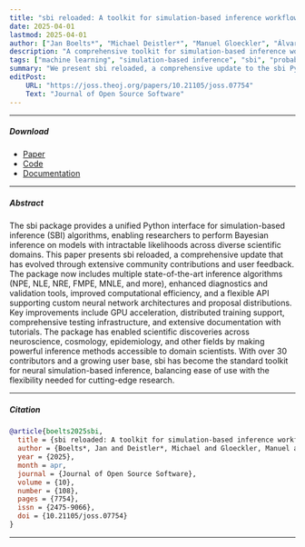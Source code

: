 ```yaml
---
title: "sbi reloaded: A toolkit for simulation-based inference workflows"
date: 2025-04-01
lastmod: 2025-04-01
author: ["Jan Boelts*", "Michael Deistler*", "Manuel Gloeckler", "Álvaro Tejero-Cantero", "Jan-Matthis Lueckmann", "Guy Moss", "Peter Steinbach", "Thomas Moreau", "Fabio Muratore", "Julia Linhart", "Conor Durkan", "Julius Vetter", "Benjamin Kurt Miller", "Maternus Herold", "Abolfazl Ziaeemehr", "Matthijs Pals", "Theo Gruner", "Sebastian Bischoff", "Nastya Krouglova", "Richard Gao", "Janne K. Lappalainen", "Bálint Mucsányi", "Felix Pei", "Auguste Schulz", "Zinovia Stefanidi", "Pedro Rodrigues", "Cornelius Schröder", "Faried Abu Zaid", "Jonas Beck", "Jaivardhan Kapoor", "David S. Greenberg", "Pedro J. Gonçalves", "Jakob H. Macke"]
description: "A comprehensive toolkit for simulation-based inference workflows, providing researchers with flexible and efficient tools for Bayesian inference" 
tags: ["machine learning", "simulation-based inference", "sbi", "probabilistic modeling", "open source", "Python", "software"]
summary: "We present sbi reloaded, a comprehensive update to the sbi Python package that provides researchers with state-of-the-art algorithms and tools for simulation-based inference workflows across scientific domains." 
editPost:
    URL: "https://joss.theoj.org/papers/10.21105/joss.07754"
    Text: "Journal of Open Source Software"
---
```


---

##### Download

+ [Paper](https://joss.theoj.org/papers/10.21105/joss.07754.pdf)
+ [Code](https://github.com/sbi-dev/sbi)
+ [Documentation](https://sbi-dev.github.io/sbi/)

---

##### Abstract

The sbi package provides a unified Python interface for simulation-based inference (SBI) algorithms, enabling researchers to perform Bayesian inference on models with intractable likelihoods across diverse scientific domains. This paper presents sbi reloaded, a comprehensive update that has evolved through extensive community contributions and user feedback. The package now includes multiple state-of-the-art inference algorithms (NPE, NLE, NRE, FMPE, MNLE, and more), enhanced diagnostics and validation tools, improved computational efficiency, and a flexible API supporting custom neural network architectures and proposal distributions. Key improvements include GPU acceleration, distributed training support, comprehensive testing infrastructure, and extensive documentation with tutorials. The package has enabled scientific discoveries across neuroscience, cosmology, epidemiology, and other fields by making powerful inference methods accessible to domain scientists. With over 30 contributors and a growing user base, sbi has become the standard toolkit for neural simulation-based inference, balancing ease of use with the flexibility needed for cutting-edge research.

---

##### Citation

```BibTeX
@article{boelts2025sbi,
  title = {sbi reloaded: A toolkit for simulation-based inference workflows},
  author = {Boelts*, Jan and Deistler*, Michael and Gloeckler, Manuel and Tejero-Cantero, {\'A}lvaro and Lueckmann, Jan-Matthis and Moss, Guy and Steinbach, Peter and Moreau, Thomas and Muratore, Fabio and Linhart, Julia and Durkan, Conor and Vetter, Julius and Miller, Benjamin Kurt and Herold, Maternus and Ziaeemehr, Abolfazl and Pals, Matthijs and Gruner, Theo and Bischoff, Sebastian and Krouglova, Nastya and Gao, Richard and Lappalainen, Janne K. and Mucs{\'a}nyi, B{\'a}lint and Pei, Felix and Schulz, Auguste and Stefanidi, Zinovia and Rodrigues, Pedro and Schr{\"o}der, Cornelius and Zaid, Faried Abu and Beck, Jonas and Kapoor, Jaivardhan and Greenberg, David S. and Gon{\c c}alves, Pedro J. and Macke, Jakob H.},
  year = {2025},
  month = apr,
  journal = {Journal of Open Source Software},
  volume = {10},
  number = {108},
  pages = {7754},
  issn = {2475-9066},
  doi = {10.21105/joss.07754}
}
```

---